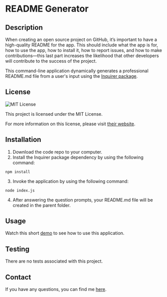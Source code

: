# README Generator
  
## Description
When creating an open source project on GitHub, it’s important to have a high-quality README for the app. This should include what the app is for, how to use the app, how to install it, how to report issues, and how to make contributions&mdash;this last part increases the likelihood that other developers will contribute to the success of the project. 

This command-line application dynamically generates a professional README.md file from a user's input using the [Inquirer package](https://www.npmjs.com/package/inquirer).

## License
![MIT License](https://img.shields.io/badge/license-MIT-red)

This project is licensed under the MIT License.
    
For more information on this license, please visit [their website](https://opensource.org/licenses/MIT).
  
## Installation
1. Download the code repo to your computer.
2. Install the Inquirer package dependency by using the following command:
```
npm install
```
3. Invoke the application by using the following command:
```
node index.js
```
4. After answering the question prompts, your README.md file will be created in the parent folder.

## Usage
Watch this short [demo](https://drive.google.com/file/d/12P61Vi4GoStztpFXf3vh7_N03UR3H9vD/view?usp=sharing) to see how to use this application.

## Testing
There are no tests associated with this project.

## Contact
If you have any questions, you can find me [here](https://yyb613.github.io/portfolio).
